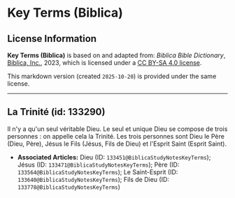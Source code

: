 # Key Terms (Biblica)

## License Information

**Key Terms (Biblica)** is based on and adapted from: _Biblica Bible Dictionary_, [Biblica, Inc.](https://www.biblica.com/), 2023, which is licensed under a [CC BY-SA 4.0 license](https://creativecommons.org/licenses/by-sa/4.0/legalcode.en).

This markdown version (created `2025-10-20`) is provided under the same license.



--------------------------------

## La Trinité (id: 133290)

Il n'y a qu'un seul véritable Dieu. Le seul et unique Dieu se compose de trois personnes : on appelle cela la Trinité. Les trois personnes sont Dieu le Père (Dieu, Père), Jésus le Fils (Jésus, Fils de Dieu) et l'Esprit Saint (Esprit Saint).

* **Associated Articles:** Dieu (ID: `133451@BiblicaStudyNotesKeyTerms`); Jésus (ID: `133471@BiblicaStudyNotesKeyTerms`); Père (ID: `133564@BiblicaStudyNotesKeyTerms`); Le Saint-Esprit (ID: `133640@BiblicaStudyNotesKeyTerms`); Fils de Dieu (ID: `133778@BiblicaStudyNotesKeyTerms`)

